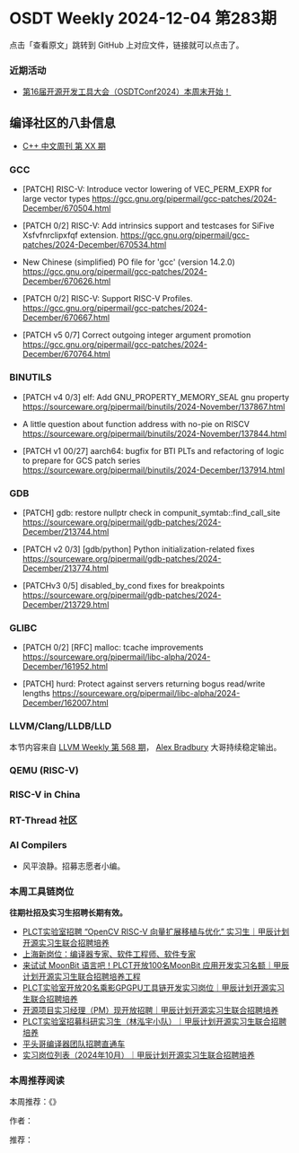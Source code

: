 # OSDT Weekly 2024-12-04 第283期

点击「查看原文」跳转到 GitHub 上对应文件，链接就可以点击了。

### 近期活动

- [第16届开源开发工具大会（OSDTConf2024）本周末开始！]()

## 编译社区的八卦信息

- [C++ 中文周刊 第 XX 期]()

### GCC

- [PATCH] RISC-V: Introduce vector lowering of VEC_PERM_EXPR for large vector types
    https://gcc.gnu.org/pipermail/gcc-patches/2024-December/670504.html

- [PATCH 0/2] RISC-V: Add intrinsics support and testcases for SiFive Xsfvfnrclipxfqf extension.
    https://gcc.gnu.org/pipermail/gcc-patches/2024-December/670534.html

- New Chinese (simplified) PO file for 'gcc' (version 14.2.0)
    https://gcc.gnu.org/pipermail/gcc-patches/2024-December/670626.html

- [PATCH 0/2] RISC-V: Support RISC-V Profiles.
    https://gcc.gnu.org/pipermail/gcc-patches/2024-December/670667.html

- [PATCH v5 0/7] Correct outgoing integer argument promotion
    https://gcc.gnu.org/pipermail/gcc-patches/2024-December/670764.html

### BINUTILS

- [PATCH v4 0/3] elf: Add GNU_PROPERTY_MEMORY_SEAL gnu property
    https://sourceware.org/pipermail/binutils/2024-November/137867.html

- A little question about function address with no-pie on RISCV
    https://sourceware.org/pipermail/binutils/2024-November/137844.html

- [PATCH v1 00/27] aarch64: bugfix for BTI PLTs and refactoring of logic to prepare for GCS patch series
    https://sourceware.org/pipermail/binutils/2024-December/137914.html

### GDB

- [PATCH] gdb: restore nullptr check in compunit_symtab::find_call_site
    https://sourceware.org/pipermail/gdb-patches/2024-December/213744.html

- [PATCH v2 0/3] [gdb/python] Python initialization-related fixes
    https://sourceware.org/pipermail/gdb-patches/2024-December/213774.html

- [PATCHv3 0/5] disabled_by_cond fixes for breakpoints
    https://sourceware.org/pipermail/gdb-patches/2024-December/213729.html

### GLIBC

- [PATCH 0/2] [RFC] malloc: tcache improvements
    https://sourceware.org/pipermail/libc-alpha/2024-December/161952.html

- [PATCH] hurd: Protect against servers returning bogus read/write lengths
    https://sourceware.org/pipermail/libc-alpha/2024-December/162007.html

### LLVM/Clang/LLDB/LLD

本节内容来自 [LLVM Weekly 第 568 期](http://llvmweekly.org/issue/568)，
[Alex Bradbury](https://www.linkedin.com/in/alex-bradbury/) 大哥持续稳定输出。

### QEMU (RISC-V)

### RISC-V in China

### RT-Thread 社区

### AI Compilers

- 风平浪静。招募志愿者小编。

### 本周工具链岗位

**往期社招及实习生招聘长期有效。**

- [PLCT实验室招聘 “OpenCV RISC-V 向量扩展移植与优化” 实习生｜甲辰计划开源实习生联合招聘培养](https://mp.weixin.qq.com/s/NSFIlymcfe_gJBmJXK0Zng)
- [上海新岗位：编译器专家、软件工程师、软件专家](https://mp.weixin.qq.com/s/pX2R3znrPCxdsOLVg9YVXA)
- [来试试 MoonBit 语言吧！PLCT开放100名MoonBit 应用开发实习名额｜甲辰计划开源实习生联合招聘培养工程](https://mp.weixin.qq.com/s/VUwXNvYzharpK6Aou4hssw)
- [PLCT实验室开放20名乘影GPGPU工具链开发实习岗位｜甲辰计划开源实习生联合招聘培养](https://mp.weixin.qq.com/s/DalDbZYiP2IFALvB2Wwb6w)
- [开源项目实习经理（PM）现开放招聘｜甲辰计划开源实习生联合招聘培养](https://mp.weixin.qq.com/s/9uIxvaMOVjsbcGjHbidvgg)
- [PLCT实验室招募科研实习生（林泓宇小队）｜甲辰计划开源实习生联合招聘培养](https://mp.weixin.qq.com/s/8XtWlfBF9RxUoUCHskQpPw)
- [平头哥编译器团队招聘直通车](https://mp.weixin.qq.com/s/fRFWolihmi05hTuBvI8u2g)
- [实习岗位列表（2024年10月）｜甲辰计划开源实习生联合招聘培养](https://mp.weixin.qq.com/s/UCcsvhw6Kxw3EQOd0JVlUg)

### 本周推荐阅读

本周推荐：《》

作者：

推荐：
